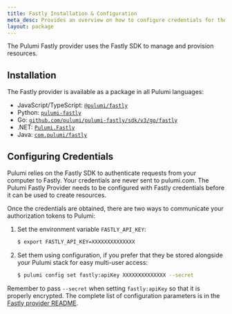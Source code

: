 ```yaml
---
title: Fastly Installation & Configuration
meta_desc: Provides an overview on how to configure credentials for the Pulumi Fastly Provider.
layout: package
---
```


The Pulumi Fastly provider uses the Fastly SDK to manage and provision resources.

## Installation

The Fastly provider is available as a package in all Pulumi languages:

* JavaScript/TypeScript: [`@pulumi/fastly`](https://www.npmjs.com/package/@pulumi/fastly)
* Python: [`pulumi-fastly`](https://pypi.org/project/pulumi-fastly/)
* Go: [`github.com/pulumi/pulumi-fastly/sdk/v3/go/fastly`](https://github.com/pulumi/pulumi-fastly)
* .NET: [`Pulumi.Fastly`](https://www.nuget.org/packages/Pulumi.Fastly)
* Java: [`com.pulumi/fastly`](https://central.sonatype.com/artifact/com.pulumi/fastly)

## Configuring Credentials

Pulumi relies on the Fastly SDK to authenticate requests from your computer to Fastly. Your credentials are never sent
to pulumi.com.
The Pulumi Fastly Provider needs to be configured with Fastly credentials
before it can be used to create resources.

Once the credentials are obtained, there are two ways to communicate your authorization tokens to Pulumi:

1. Set the environment variable `FASTLY_API_KEY`:

    ```bash
    $ export FASTLY_API_KEY=XXXXXXXXXXXXXX
    ```

2. Set them using configuration, if you prefer that they be stored alongside your Pulumi stack for easy multi-user access:

    ```bash
    $ pulumi config set fastly:apiKey XXXXXXXXXXXXXX --secret
    ```

Remember to pass `--secret` when setting `fastly:apiKey` so that it is properly encrypted. The complete list of
configuration parameters is in the [Fastly provider README](https://github.com/pulumi/pulumi-fastly/blob/master/README.md).
